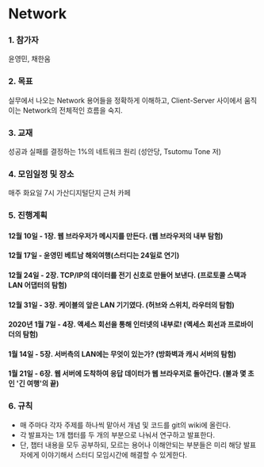# Network

### 1. 참가자 
윤영민, 채한움 

### 2. 목표
실무에서 나오는 Network 용어들을 정확하게 이해하고, Client-Server 사이에서 움직이는 Network의 전체적인 흐름을 숙지.

### 3. 교재
성공과 실패를 결정하는 1%의 네트워크 원리 (성안당, Tsutomu Tone 저)

### 4. 모임일정 및 장소
매주 화요일 7시 가산디지털단지 근처 카페

### 5. 진행계획

#### 12월 10일 - 1장. 웹 브라우저가 메시지를 만든다. (웹 브라우저의 내부 탐험)

#### 12월 17일 - 윤영민 베트남 해외여행(스터디는 24일로 연기)

#### 12월 24일 - 2장. TCP/IP의 데이터를 전기 신호로 만들어 보낸다. (프로토콜 스택과 LAN 어댑터의 탐험)

#### 12월 31일 - 3장. 케이블의 앞은 LAN 기기였다. (허브와 스위치, 라우터의 탐험)

#### 2020년 1월 7일 - 4장. 액세스 회선을 통해 인터넷의 내부로! (액세스 회선과 프로바이더의 탐험)

#### 1월 14일 - 5장. 서버측의 LAN에는 무엇이 있는가? (방화벽과 캐시 서버의 탐험)

#### 1월 21일 - 6장. 웹 서버에 도착하여 응답 데이터가 웹 브라우저로 돌아간다. (불과 몇 초인 '긴 여행'의 끝)

### 6. 규칙

- 매 주마다 각자 주제를 하나씩 맡아서 개념 및 코드를 git의 wiki에 올린다.
- 각 발표자는 1개 챕터를 두 개의 부분으로 나눠서 연구하고 발표한다.
- 단, 챕터 내용을 모두 공부하되, 모르는 용어나 이해안되는 부분들은 미리 해당 발표자에게 이야기해서 스터디 모임시간에 해결할 수 있게한다.
